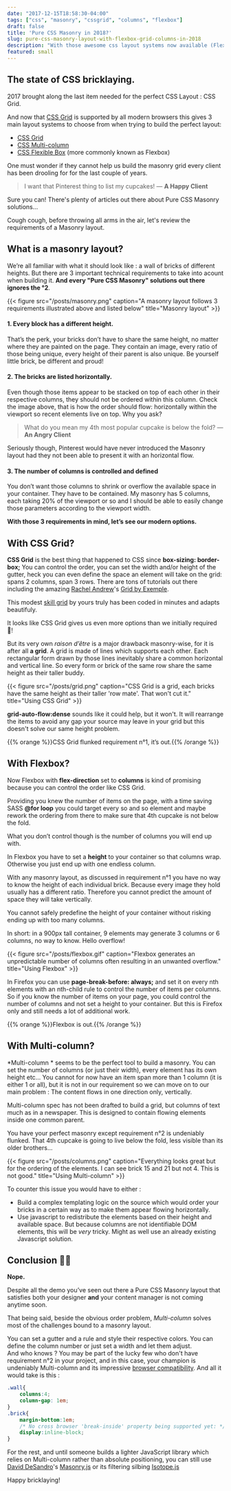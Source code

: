 ```yaml
---
date: "2017-12-15T18:58:30-04:00"
tags: ["css", "masonry", "cssgrid", "columns", "flexbox"]
draft: false
title: 'Pure CSS Masonry in 2018?'
slug: pure-css-masonry-layout-with-flexbox-grid-columns-in-2018
description: "With those awesome css layout systems now available (Flexbox, Multi-column, Grid), one must wonder if they cannot help us build the masonry grid every client has been asking for the last couple of years. Let's review what a masonry layout is and how those modern options could help us build it"
featured: small
---
```


## The state of CSS bricklaying.

2017 brought along the last item needed for the perfect CSS Layout : CSS Grid.

And now that [CSS Grid](https://www.w3.org/TR/css-grid-1/) is supported by all modern browsers this gives 3 main layout systems to choose from when trying to build the perfect layout:

* [CSS Grid](https://www.w3.org/TR/css-grid-1/)
* [CSS Multi-column](https://www.w3.org/TR/css-multicol-1/)
* [CSS Flexible Box](https://www.w3.org/TR/css-flexbox/) (more commonly known as Flexbox)

One must wonder if they cannot help us build the masonry grid every client has been drooling for for the last couple of years.

> I want that Pinterest thing to list my cupcakes! &mdash; <strong>A Happy Client</strong>

Sure you can! There's plenty of articles out there about Pure CSS Masonry solutions... 

Cough cough, before throwing all arms in the air, let's review the requirements of a Masonry layout.

## What is a masonry layout?
We’re all familiar with what it should look like : a wall of bricks of different heights. But there are 3 important technical requirements to take into acount when building it. __And every "Pure CSS Masonry" solutions out there ignores the °2__.

{{< figure src="/posts/masonry.png" caption="A masonry layout follows 3 requirements illustrated above and listed below" title="Masonry layout" >}}


#### 1. Every block has a different height.
That’s the perk, your bricks don’t have to share the same height, no matter where they are painted on the page. They contain an image, every ratio of those being unique, every height of their parent is also unique.  Be yourself little brick, be different and proud!

#### 2. The bricks are listed horizontally.
Even though those items appear to be stacked on top of each other in their respective columns, they should not be ordered within this column. Check the image above, that is how the order should flow: horizontally within the viewport so recent elements live on top. Why you ask?

> What do you mean my 4th most popular cupcake is below the fold?
> &mdash; **An Angry Client**

Seriously though, Pinterest would have never introduced the Masonry layout had they not been able to present it with an horizontal flow.

#### 3. The number of columns is controlled and defined
You don’t want those columns to shrink or overflow the available space in your container. They have to be contained. My masonry has 5 columns, each taking 20% of the viewport or so and I should be able to easily change those parameters according to the viewport width.

__With those 3 requirements in mind, let’s see our modern options.__

## With CSS Grid?
**CSS Grid** is the best thing that happened to CSS since __box-sizing: border-box;__
You can control the order, you can set the width and/or height of the gutter, heck you can even define the space an element will take on the grid: spans 2 columns, span 3 rows. There are tons of tutorials out there including the amazing [Rachel Andrew](https://twitter.com/rachelandrew)'s [Grid by Exemple](https://gridbyexample.com/).

This modest <a class="no-ajax" target="_blank" href='{{< ref "/about.md#skill-grid" >}}'>skill grid</a> by yours truly has been coded in minutes and adapts beautifuly.

It looks like CSS Grid gives us even more options than we initially required 🤘!

But its very own _raison d’être_ is a major drawback masonry-wise, for it is after all __a grid__.
A grid is made of lines which supports each other. Each rectangular form drawn by those lines inevitably share a common horizontal and vertical line.
So every form or brick of the same row share the same height as their taller buddy.

{{< figure src="/posts/grid.png" caption="CSS Grid is a grid, each bricks have the same height as their taller 'row mate'. That won't cut it." title="Using CSS Grid" >}}

__grid-auto-flow:dense__ sounds like it could help, but it won't. It will rearrange the items to avoid any gap your source may leave in your grid but this doesn't solve our same height problem.

{{% orange %}}CSS Grid flunked requirement n°1, it’s out.{{% /orange %}}

## With Flexbox?
Now Flexbox with __flex-direction__ set to __columns__ is kind of promising because you can control the order like CSS Grid.

Providing you knew the number of items on the page, with a time saving SASS __@for loop__ you could target every so and so element and maybe rework the ordering from there to make sure that 4th cupcake is not below the fold.

What you don’t control though is the number of columns you will end up with.

In Flexbox you have to set a __height__ to your container so that columns wrap. Otherwise you just end up with one endless column.

With any masonry layout, as discussed in requirement n°1 you have no way to know the height of each individual brick. Because every image they hold usually has a different ratio. Therefore you cannot predict the amount of space they will take vertically.

You cannot safely predefine the height of your container without risking ending up with too many columns.

In short: in a 900px tall container, 9 elements may generate 3 columns or 6 columns, no way to know. Hello overflow!

{{< figure src="/posts/flexbox.gif" caption="Flexbox generates an unpredictable number of columns often resulting in an unwanted overflow." title="Using Flexbox" >}}

In Firefox you can use __page-break-before: always;__ and set it on every nth elements with an nth-child rule to control the number of items per columns. So if you know the number of items on your page, you could control the number of columns and not set a height to your container. But this is Firefox only and still needs a lot of additional work.

{{% orange %}}Flexbox is out.{{% /orange %}}

## With Multi-column?
*Multi-column * seems to be the perfect tool to build a masonry. You can set the number of columns (or just their width), every element has its own height etc… You cannot for now have an item span more than 1 column (it is either 1 or all), but it is not in our requirement so we can move on to our main problem : 
The content flows in one direction only, vertically.

Multi-column spec has not been drafted to build a grid, but columns of text much as in a newspaper. This is designed to contain flowing elements inside one common parent.

You have your perfect masonry except requirement n°2 is undeniably flunked. That 4th cupcake is going to live below the fold, less visible than its older brothers…

{{< figure src="/posts/columns.png" caption="Everything looks great but for the ordering of the elements. I can see brick 15 and 21 but not 4. This is not good." title="Using Multi-column" >}}

To counter this issue you would have to either :

- Build a complex templating logic on the source which would order your bricks in a certain way as to make them appear flowing horizontally.
- Use javascript to redistribute the elements based on their height and available space. But because columns are not identifiable DOM elements, this will be *very* tricky. Might as well use an already existing Javascript solution.

## Conclusion 🤷‍♀️
**Nope.** 

Despite all the demo you’ve seen out there a Pure CSS Masonry layout that satisfies both your designer **and** your content manager is not coming anytime soon.

That being said, beside the obvious order problem, *Multi-column* solves most of the challenges bound to a masonry layout.

You can set a gutter and a rule and style their respective colors.
You can define the column number or just set a width and let them adjust.  
And who knows ? You may be part of the lucky few who don't have requirement n°2 in your project, and in this case, your champion is undeniably Multi-column and its impressive [browser compatibility](https://caniuse.com/#feat=multicolumn). 
And all it would take is this :
~~~css
.wall{
	columns:4;
    column-gap: 1em;
}
.brick{
	margin-bottom:1em;
	/* No cross browser 'break-inside' property being supported yet: */
	display:inline-block;
}
~~~

For the rest, and until someone builds a lighter JavaScript library which relies on Multi-column rather than absolute positioning, you can still use [David DeSandro](https://desandro.com/)'s [Masonry.js](https://masonry.desandro.com/) or its filtering silbing [Isotope.js](https://isotope.metafizzy.co/)

Happy bricklaying!
